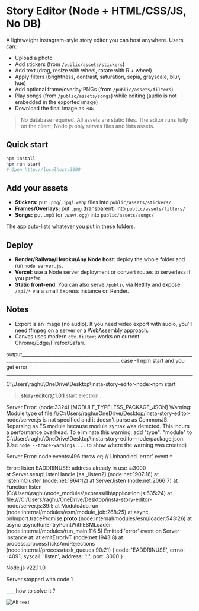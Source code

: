 # Story Editor (Node + HTML/CSS/JS, No DB)

A lightweight Instagram-style story editor you can host anywhere. Users can:
- Upload a photo
- Add stickers (from `/public/assets/stickers`)
- Add text (drag, resize with wheel, rotate with R + wheel)
- Apply filters (brightness, contrast, saturation, sepia, grayscale, blur, hue)
- Add optional frame/overlay PNGs (from `/public/assets/filters`)
- Play songs (from `/public/assets/songs`) while editing (audio is not embedded in the exported image)
- Download the final image as `PNG`

> No database required. All assets are static files. The editor runs fully on the client; Node.js only serves files and lists assets.

## Quick start

```bash
npm install
npm run start
# Open http://localhost:3000
```

## Add your assets

- **Stickers:** put `.png`/`.jpg`/`.webp` files into `public/assets/stickers/`
- **Frames/Overlays:** put `.png` (transparent) into `public/assets/filters/`
- **Songs:** put `.mp3` (or `.wav`/`.ogg`) into `public/assets/songs/`

The app auto-lists whatever you put in these folders.

## Deploy

- **Render/Railway/Heroku/Any Node host**: deploy the whole folder and run `node server.js`.
- **Vercel**: use a Node server deployment or convert routes to serverless if you prefer.
- **Static front-end**: You can also serve `/public` via Netlify and expose `/api/*` via a small Express instance on Render.

## Notes

- Export is an image (no audio). If you need video export with audio, you'll need ffmpeg on a server or a WebAssembly approach.
- Canvas uses modern `ctx.filter`; works on current Chrome/Edge/Firefox/Safari.



output________________________________________________________________________________________________________________________
case -1 npm start 
and you get error 

___________

C:\Users\raghu\OneDrive\Desktop\insta-story-editor-node>npm start

> story-editor@1.0.1 start
> electron .


Server Error: (node:3324) [MODULE_TYPELESS_PACKAGE_JSON] Warning: Module type of file:///C:/Users/raghu/OneDrive/Desktop/insta-story-editor-node/server.js is not specified and it doesn't parse as CommonJS.
Reparsing as ES module because module syntax was detected. This incurs a performance overhead.
To eliminate this warning, add "type": "module" to C:\Users\raghu\OneDrive\Desktop\insta-story-editor-node\package.json.
(Use `node --trace-warnings ...` to show where the warning was created)

Server Error: node:events:496
      throw er; // Unhandled 'error' event
      ^

Error: listen EADDRINUSE: address already in use :::3000      
    at Server.setupListenHandle [as _listen2] (node:net:1907:16)
    at listenInCluster (node:net:1964:12)
    at Server.listen (node:net:2066:7)
    at Function.listen (C:\Users\raghu\node_modules\express\lib\application.js:635:24)
    at file:///C:/Users/raghu/OneDrive/Desktop/insta-story-editor-node/server.js:39:5
    at ModuleJob.run (node:internal/modules/esm/module_job:268:25)
    at async onImport.tracePromise.__proto__ (node:internal/modules/esm/loader:543:26)
    at async asyncRunEntryPointWithESMLoader (node:internal/modules/run_main:116:5)
Emitted 'error' event on Server instance at:
    at emitErrorNT (node:net:1943:8)
    at process.processTicksAndRejections (node:internal/process/task_queues:90:21) {
  code: 'EADDRINUSE',
  errno: -4091,
  syscall: 'listen',
  address: '::',
  port: 3000
}

Node.js v22.11.0

Server stopped with code 1

____how to solve it ? 

![Alt text](https://postimg.cc/14ZQ7Yc7)





